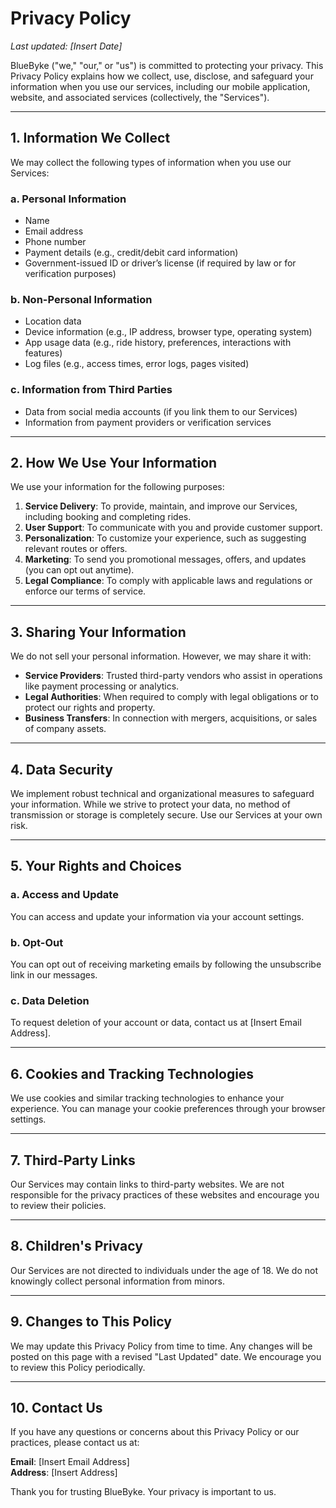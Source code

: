 # Privacy Policy

_Last updated: [Insert Date]_  

BlueByke ("we," "our," or "us") is committed to protecting your privacy. This Privacy Policy explains how we collect, use, disclose, and safeguard your information when you use our services, including our mobile application, website, and associated services (collectively, the "Services").

---

## 1. Information We Collect

We may collect the following types of information when you use our Services:

### a. Personal Information
- Name
- Email address
- Phone number
- Payment details (e.g., credit/debit card information)
- Government-issued ID or driver’s license (if required by law or for verification purposes)

### b. Non-Personal Information
- Location data
- Device information (e.g., IP address, browser type, operating system)
- App usage data (e.g., ride history, preferences, interactions with features)
- Log files (e.g., access times, error logs, pages visited)

### c. Information from Third Parties
- Data from social media accounts (if you link them to our Services)
- Information from payment providers or verification services

---

## 2. How We Use Your Information

We use your information for the following purposes:

1. **Service Delivery**: To provide, maintain, and improve our Services, including booking and completing rides.
2. **User Support**: To communicate with you and provide customer support.
3. **Personalization**: To customize your experience, such as suggesting relevant routes or offers.
4. **Marketing**: To send you promotional messages, offers, and updates (you can opt out anytime).
5. **Legal Compliance**: To comply with applicable laws and regulations or enforce our terms of service.

---

## 3. Sharing Your Information

We do not sell your personal information. However, we may share it with:

- **Service Providers**: Trusted third-party vendors who assist in operations like payment processing or analytics.
- **Legal Authorities**: When required to comply with legal obligations or to protect our rights and property.
- **Business Transfers**: In connection with mergers, acquisitions, or sales of company assets.

---

## 4. Data Security

We implement robust technical and organizational measures to safeguard your information. While we strive to protect your data, no method of transmission or storage is completely secure. Use our Services at your own risk.

---

## 5. Your Rights and Choices

### a. Access and Update
You can access and update your information via your account settings.

### b. Opt-Out
You can opt out of receiving marketing emails by following the unsubscribe link in our messages.

### c. Data Deletion
To request deletion of your account or data, contact us at [Insert Email Address].

---

## 6. Cookies and Tracking Technologies

We use cookies and similar tracking technologies to enhance your experience. You can manage your cookie preferences through your browser settings.

---

## 7. Third-Party Links

Our Services may contain links to third-party websites. We are not responsible for the privacy practices of these websites and encourage you to review their policies.

---

## 8. Children's Privacy

Our Services are not directed to individuals under the age of 18. We do not knowingly collect personal information from minors.

---

## 9. Changes to This Policy

We may update this Privacy Policy from time to time. Any changes will be posted on this page with a revised "Last Updated" date. We encourage you to review this Policy periodically.

---

## 10. Contact Us

If you have any questions or concerns about this Privacy Policy or our practices, please contact us at:

**Email**: [Insert Email Address]  
**Address**: [Insert Address]  

Thank you for trusting BlueByke. Your privacy is important to us.

